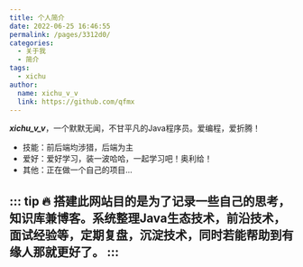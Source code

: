 ```yaml
---
title: 个人简介
date: 2022-06-25 16:46:55
permalink: /pages/3312d0/
categories: 
  - 关于我
  - 简介
tags:
  - xichu
author: 
  name: xichu_v_v
  link: https://github.com/qfmx
---
```

***xichu_v_v***，一个默默无闻，不甘平凡的Java程序员。爱编程，爱折腾！
- 技能：前后端均涉猎，后端为主
- 爱好：爱好学习，装一波哈哈，一起学习吧！奥利给！
- 其他：正在做一个自己的项目...

::: tip 
:fire: 搭建此网站目的是为了记录一些自己的思考，知识库兼博客。系统整理Java生态技术，前沿技术，面试经验等，定期复盘，沉淀技术，同时若能帮助到有缘人那就更好了。
:::
---

